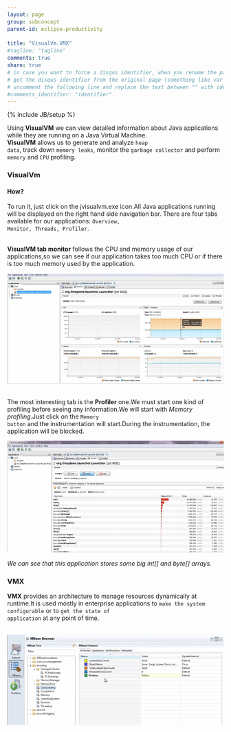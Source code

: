 ```yaml
---
layout: page
group: subconcept
parent-id: eclipse-productivity

title: "VisualVm.VMX"
#tagline: "tagline"
comments: true
share: true
# in case you want to force a disqus identifier, when you rename the page
# get the disqus identifier from the original page (something like var disqus_identifier = 'ident';),
# uncomment the following line and replace the text between "" with ident
#comments_identifier: "identifier"
---
```

{% include JB/setup %}

Using **VisualVM** we can view detailed information about Java applications while they are running on a Java Virtual Machine.  
**VisualVM** allows us to generate and analyze <code>heap data</code>, track down <code>memory leaks</code>, monitor the <code>garbage collector</code> and perform <code>memory</code> and <code>CPU</code> profiling.

<!-- more -->

### **VisualVm**

#### How?

To run it, just click on the <span class="label label-success">jvisualvm.exe</span> icon.All Java applications running will be displayed on the right hand side navigation bar. There are four tabs available for our applications: <code>Overview, Monitor, Threads, Profiler</code>.

<br>**VisualVM tab monitor** follows the CPU and memory usage of our applications,so we can see if our application takes too much CPU or if there is too much memory used by the application.

<img class="img-thumbnail" src="visualVm/visualVM_monitor.png" >

<br>The most interesting tab is the **Profiler** one.We must start one kind of profiling before seeing any information.We will start with *Memory profiling*.Just click on the <code>Memory button</code> and the instrumentation will start.During the instrumentation, the application will be blocked.
 
<img class="img-thumbnail" src="visualVm/visualVM_memory.png" >

*We can see that this application stores some big int[] and byte[] arrays.*

### **VMX**

**VMX** provides an architecture to manage resources dynamically at runtime.It is used mostly in enterprise applications to <code>make the system configurable</code> or to <code>get the state of application</code> at any point of time.

<br><img class="img-thumbnail" src="visualVm/vmx.png" >


